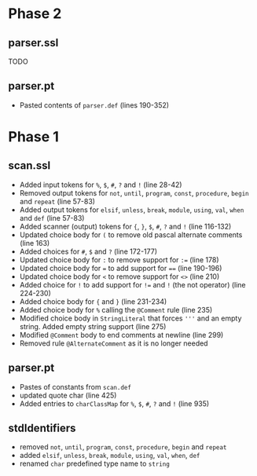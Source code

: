 # Phase 2
## parser.ssl
TODO

## parser.pt
- Pasted contents of `parser.def` (lines 190-352)

# Phase 1
## scan.ssl
- Added input tokens for `%`, `$`, `#`, `?` and `!` (line 28-42)
- Removed output tokens for `not`, `until`, `program`, `const`, `procedure`, `begin` and `repeat` (line 57-83)
- Added output tokens for `elsif`, `unless`, `break`, `module`, `using`, `val`, `when` and `def` (line 57-83)
- Added scanner (output) tokens for `{`, `}`, `$`, `#`, `?` and `!` (line 116-132)
- Updated choice body for `(` to remove old pascal alternate comments (line 163) 
- Added choices for `#`, `$` and `?` (line 172-177)
- Updated choice body for `:` to remove support for `:=` (line 178)
- Updated choice body for `=` to add support for `==` (line 190-196)
- Updated choice body for `<` to remove support for `<>` (line 210)
- Added choice for `!` to add support for `!=` and `!` (the not operator) (line 224-230)
- Added choice body for `{` and `}` (line 231-234)
- Added choice body for `%` calling the `@Comment` rule (line 235)
- Modified choice body in `StringLiteral` that forces `'''` and an empty string. Added empty string support (line 275)
- Modified `@Comment` body to end comments at newline (line 299) 
- Removed rule `@AlternateComment` as it is no longer needed
  
## parser.pt
- Pastes of constants from `scan.def` 
- updated quote char (line 425)
- Added entries to `charClassMap` for `%`, `$`, `#`, `?` and `!` (line 935)

## stdIdentifiers
- removed `not`, `until`, `program`, `const`, `procedure`, `begin` and `repeat`
- added `elsif`, `unless`, `break`, `module`, `using`, `val`, `when`, `def`
- renamed `char` predefined type name to `string`
